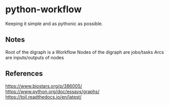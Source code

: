 # python-workflow

Keeping it simple and as pythonic as possible.

## Notes

Root of the digraph is a Workflow
Nodes of the digraph are jobs/tasks
Arcs are inputs/outputs of nodes

## References

https://www.biostars.org/p/386005/
https://www.python.org/doc/essays/graphs/
https://toil.readthedocs.io/en/latest/

